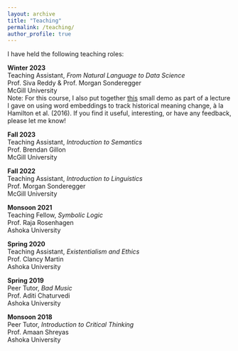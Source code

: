 ```yaml
---
layout: archive
title: "Teaching"
permalink: /teaching/
author_profile: true
---
```


I have held the following teaching roles:

**Winter 2023**\
Teaching Assistant, *From Natural Language to Data Science*\
Prof. Siva Reddy & Prof. Morgan Sonderegger\
McGill University\
Note: For this course, I also put together <a href="https://drive.google.com/drive/folders/1YJ1mOAbWhdsSFOnoPgyvCxgJwStwbjIR?usp=sharing">this</a> small demo as part of a lecture I gave on using word embeddings to track historical meaning change, à la <a>Hamilton et al. (2016)</a>. If you find it useful, interesting, or have any feedback, please let me know!

**Fall 2023**\
Teaching Assistant, *Introduction to Semantics*\
Prof. Brendan Gillon\
McGill University

**Fall 2022**\
Teaching Assistant, *Introduction to Linguistics*\
Prof. Morgan Sonderegger\
McGill University

**Monsoon 2021**\
Teaching Fellow, *Symbolic Logic*\
Prof. Raja Rosenhagen\
Ashoka University

**Spring 2020**\
Teaching Assistant, *Existentialism and Ethics*\
Prof. Clancy Martin\
Ashoka University

**Spring 2019**\
Peer Tutor, *Bad Music*\
Prof. Aditi Chaturvedi\
Ashoka University

**Monsoon 2018**\
Peer Tutor, *Introduction to Critical Thinking*\
Prof. Amaan Shreyas\
Ashoka University




